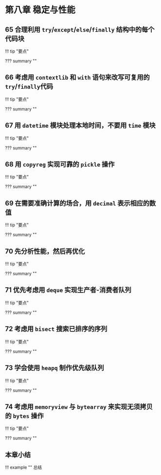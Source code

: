 # 第八章 稳定与性能

<!-- -------------------------------------------------------------------------- -->
## 65 合理利用 `try`/`except`/`else`/`finally` 结构中的每个代码块

!!! tip "要点"


??? summary ""


<!-- -------------------------------------------------------------------------- -->
## 66 考虑用 `contextlib` 和 `with` 语句来改写可复用的 `try`/`finally`代码

!!! tip "要点"


??? summary ""


<!-- -------------------------------------------------------------------------- -->
## 67 用 `datetime` 模块处理本地时间，不要用 `time` 模块

!!! tip "要点"

??? summary ""


<!-- -------------------------------------------------------------------------- -->
## 68 用 `copyreg` 实现可靠的 `pickle` 操作

!!! tip "要点"

??? summary ""


<!-- -------------------------------------------------------------------------- -->
## 69 在需要准确计算的场合，用 `decimal` 表示相应的数值

!!! tip "要点"

??? summary ""


<!-- -------------------------------------------------------------------------- -->
## 70 先分析性能，然后再优化

!!! tip "要点"

??? summary ""


<!-- -------------------------------------------------------------------------- -->
## 71 优先考虑用 `deque` 实现生产者-消费者队列

!!! tip "要点"

??? summary ""


<!-- -------------------------------------------------------------------------- -->
## 72 考虑用 `bisect` 搜索已排序的序列

!!! tip "要点"

??? summary ""


<!-- -------------------------------------------------------------------------- -->
## 73 学会使用 `heapq` 制作优先级队列

!!! tip "要点"

??? summary ""


<!-- -------------------------------------------------------------------------- -->
## 74 考虑用 `memoryview` 与 `bytearray` 来实现无须拷贝的 `bytes` 操作

!!! tip "要点"

??? summary ""


<!-- -------------------------------------------------------------------------- -->

## 本章小结

!!! example ""
    总结
    
